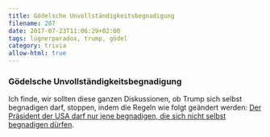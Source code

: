 ```yaml
---
title: Gödelsche Unvollständigkeitsbegnadigung
filename: 207
date: 2017-07-23T11:06:29+02:00
tags: lügnerparadox, trump, gödel
category: trivia
allow-html: true
---
```

### Gödelsche Unvollständigkeitsbegnadigung
<p>Ich finde, wir sollten diese ganzen Diskussionen, ob Trump sich selbst begnadigen darf, stoppen, indem die Regeln wie folgt geändert werden: <a href="https://de.wikipedia.org/wiki/L%C3%BCgner-Paradox">Der Präsident der USA darf nur jene begnadigen, die sich nicht selbst begnadigen dürfen</a>.</p>

